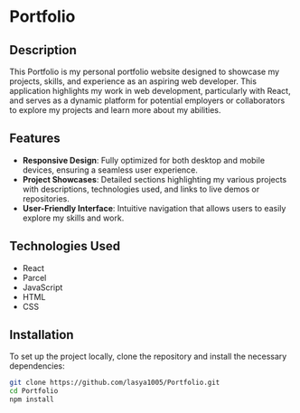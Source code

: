 # Portfolio

## Description
This Portfolio is my personal portfolio website designed to showcase my projects, skills, and experience as an aspiring web developer. This application highlights my work in web development, particularly with React, and serves as a dynamic platform for potential employers or collaborators to explore my projects and learn more about my abilities.

## Features
- **Responsive Design**: Fully optimized for both desktop and mobile devices, ensuring a seamless user experience.
- **Project Showcases**: Detailed sections highlighting my various projects with descriptions, technologies used, and links to live demos or repositories.
- **User-Friendly Interface**: Intuitive navigation that allows users to easily explore my skills and work.

## Technologies Used
- React
- Parcel
- JavaScript
- HTML
- CSS

## Installation
To set up the project locally, clone the repository and install the necessary dependencies:

```bash
git clone https://github.com/lasya1005/Portfolio.git
cd Portfolio
npm install
